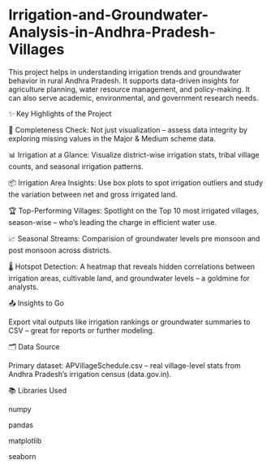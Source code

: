 # Irrigation-and-Groundwater-Analysis-in-Andhra-Pradesh-Villages
This project helps in understanding irrigation trends and groundwater behavior in rural Andhra Pradesh. It supports data-driven insights for agriculture planning, water resource management, and policy-making. It can also serve academic, environmental, and government research needs. 

✨ Key Highlights of the Project

🧩 Completeness Check:
Not just visualization – assess data integrity by exploring missing values in the Major & Medium scheme data.

📊 Irrigation at a Glance:
Visualize district-wise irrigation stats, tribal village counts, and seasonal irrigation patterns.

📦 Irrigation Area Insights:
Use box plots to spot irrigation outliers and study the variation between net and gross irrigated land.

🏆 Top-Performing Villages:
Spotlight on the Top 10 most irrigated villages, season-wise – who’s leading the charge in efficient water use.

📈 Seasonal Streams:
Comparision of groundwater levels pre monsoon and post monsoon across districts.

🌡️ Hotspot Detection:
A heatmap that reveals hidden correlations between irrigation areas, cultivable land, and groundwater levels – a goldmine for analysts.

📤 Insights to Go

Export vital outputs like irrigation rankings or groundwater summaries to CSV – great for reports or further modeling.

🗂️ Data Source

Primary dataset: APVillageSchedule.csv – real village-level stats from Andhra Pradesh’s irrigation census (data.gov.in).

📚 Libraries Used

numpy

pandas

matplotlib

seaborn

